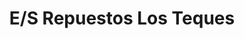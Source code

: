 ---
title: "E/S Repuestos Los Teques"
url: /los-teques/e-s-repuestos-los-teques/
shop: Allgemein
---